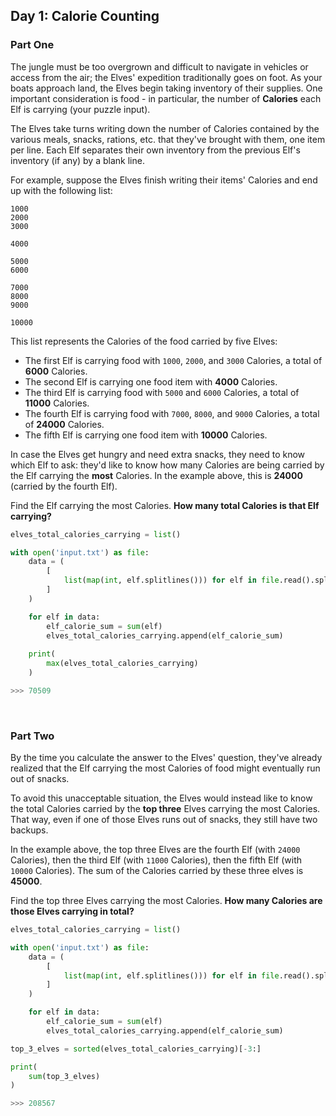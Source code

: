 ## Day 1: Calorie Counting

### Part One

The jungle must be too overgrown and difficult to navigate in vehicles or access from the air; the Elves' expedition traditionally goes on foot. As your boats approach land, the Elves begin taking inventory of their supplies. One important consideration is food - in particular, the number of **Calories** each Elf is carrying (your puzzle input).

The Elves take turns writing down the number of Calories contained by the various meals, snacks, rations, etc. that they've brought with them, one item per line. Each Elf separates their own inventory from the previous Elf's inventory (if any) by a blank line.

For example, suppose the Elves finish writing their items' Calories and end up with the following list:

```
1000
2000
3000

4000

5000
6000

7000
8000
9000

10000
```

This list represents the Calories of the food carried by five Elves:

- The first Elf is carrying food with `1000`, `2000`, and `3000` Calories, a total of **6000** Calories.
- The second Elf is carrying one food item with **4000** Calories.
- The third Elf is carrying food with `5000` and `6000` Calories, a total of **11000** Calories.
- The fourth Elf is carrying food with `7000`, `8000`, and `9000` Calories, a total of **24000** Calories.
- The fifth Elf is carrying one food item with **10000** Calories.

In case the Elves get hungry and need extra snacks, they need to know which Elf to ask: they'd like to know how many Calories are being carried by the Elf carrying the **most** Calories. In the example above, this is **24000** (carried by the fourth Elf).

Find the Elf carrying the most Calories. **How many total Calories is that Elf carrying?**

```python
elves_total_calories_carrying = list()

with open('input.txt') as file:
    data = (
        [
            list(map(int, elf.splitlines())) for elf in file.read().split('\n\n')
        ]
    )

    for elf in data:
        elf_calorie_sum = sum(elf)
        elves_total_calories_carrying.append(elf_calorie_sum)
    
    print(
        max(elves_total_calories_carrying)
    )

>>> 70509
```

<br>

### Part Two

By the time you calculate the answer to the Elves' question, they've already realized that the Elf carrying the most Calories of food might eventually run out of snacks.

To avoid this unacceptable situation, the Elves would instead like to know the total Calories carried by the **top three** Elves carrying the most Calories. That way, even if one of those Elves runs out of snacks, they still have two backups.

In the example above, the top three Elves are the fourth Elf (with `24000` Calories), then the third Elf (with `11000` Calories), then the fifth Elf (with `10000` Calories). The sum of the Calories carried by these three elves is **45000**.

Find the top three Elves carrying the most Calories. **How many Calories are those Elves carrying in total?**

```python
elves_total_calories_carrying = list()

with open('input.txt') as file:
    data = (
        [
            list(map(int, elf.splitlines())) for elf in file.read().split('\n\n')
        ]
    )

    for elf in data:
        elf_calorie_sum = sum(elf)
        elves_total_calories_carrying.append(elf_calorie_sum)

top_3_elves = sorted(elves_total_calories_carrying)[-3:]

print(
    sum(top_3_elves)
)

>>> 208567
```

